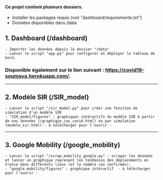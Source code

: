 #### Ce projet contient plusieurs dossiers.
 - Installer les packages requis (voir "dashboard/requirements.txt")
 - Données disponibles dans /data

## **1. Dashboard  (/dashboard)**
    - Importer les données depuis le dossier "/data"
    - Lancer le script "app.py" pour configurer et déployer le tableau de bord.


### Disponible également sur le lien suivant : https://covid19-soumaya.herokuapp.com/. 

<!-- blank line -->
----
<!-- blank line -->


## **2. Modèle SIR (/SIR_model)**
    - Lancer le script "/sir_model.py" pour créer une fonction de simulation d'un modèle SIR
    - "SIR_model/figures" : graphiques intéractifs du modèle SIR à partir de nos données (/graphique_cas_covid.html) ou par simulation (modele_sir.html) - à télécharger pour l'ouvrir -

<!-- blank line -->
----
<!-- blank line -->

## **3. Google Mobility (/google_mobility)**
    - Lancer le script "/scrap_mobility_google.py" : scraper les données et lancer un graphique reprenant les tendances des déplacements en France dans différents lieux (et le nombre cas confirmés).
    - "google_mobility/figures" : graphique intéractif  - à télécharger pour l'ouvrir -



